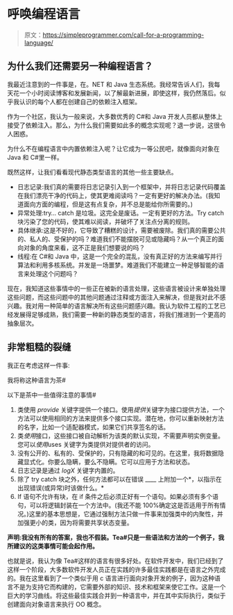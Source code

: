 # 呼唤编程语言

> 原文：<https://simpleprogrammer.com/call-for-a-programming-language/>

## 为什么我们还需要另一种编程语言？

我最近注意到的一件事是，在。NET 和 Java 生态系统。我经常告诉人们，我每天花一个小时阅读博客和发展新闻，以了解最新进展，即使这样，我仍然落后。似乎我认识的每个人都在创建自己的依赖注入框架。

作为一个社区，我认为一般来说，大多数优秀的 C#和 Java 开发人员都从整体上接受了依赖注入。那么，为什么我们需要如此多的概念实现呢？退一步说，这很令人困惑。

为什么不在编程语言中内置依赖注入呢？让它成为一等公民吧，就像面向对象在 Java 和 C#里一样。

既然这样，让我们看看现代静态类型语言的其他一些主要缺点。

*   日志记录:我们真的需要将日志记录引入到一个框架中，并将日志记录代码覆盖在我们漂亮干净的代码上，使其更难阅读吗？一定有更好的解决办法。(我知道面向方面的编程，但是这有点复杂，并不总是能给你所需要的。)
*   异常处理:try… catch 是垃圾。这完全是废话。一定有更好的方法。Try catch 块污染了您的代码，使其难以阅读，并破坏了关注点分离的规则。
*   具体继承:这是不好的，它导致了糟糕的设计，需要被废除。我们真的需要公共的、私人的、受保护的吗？难道我们不能摆脱可见或隐藏吗？从一个真正的面向对象的角度来看，这不正是我们想要说的吗？
*   线程:在 C#和 Java 中，这是一个完全的混乱，没有真正好的方法来编写并行算法和利用多核系统。并发是一场噩梦。难道我们不能建立一种足够智能的语言来处理这个问题吗？

现在，我知道这些事情中的一些正在被新的语言处理，这些语言被设计来单独处理这些问题，而这些问题中的其他问题通过注释或方面注入来解决，但是我对此不感兴趣。我对用一种简单的语言解决所有这些问题感兴趣。我认为软件工程的工艺已经发展得足够成熟，我们需要一种新的静态类型的语言，将我们推进到一个更高的抽象层次。

## 非常粗糙的裂缝

我正在考虑这样一件事:

我将称这种语言为茶#

以下是茶中一些值得注意的事情#

1.  类使用 *provide* 关键字提供一个接口。使用*提供*关键字为接口提供方法，一个方法可以使用相同的方法来提供多个接口实现。潜在地，你可以重新映射方法的名字，比如一个适配器模式，如果它们共享签名的话。
2.  类*使用*接口，这些接口被自动解析为该类的默认实现，不需要声明实例变量。您可以*使用*uses 关键字为类提供对提供者的访问。
3.  没有公开的、私有的、受保护的，只有隐藏的和可见的。在这里，我将数据隐藏显式化。你要么隐瞒，要么不隐瞒。它可以应用于方法和状态。
4.  日志记录是通过 *logX* 关键字内置的。
5.  除了 try catch 块之外，任何方法都可以在错误 ____ 上附加一个*，以指示在出现错误(或异常)时该做什么。*
6.  If 语句不允许有块，在 if 条件之后必须正好有一个语句。如果必须有多个语句，可以将逻辑封装在一个方法中。(我还不能 100%确定这是否适用于所有情况。)这里的基本思想是，它通过强制方法只做一件事来加强类中的内聚性，并加强更小的类，因为将需要共享状态变量。

**声明:我没有所有的答案，我也不假装。Tea#只是一些语法和方法的一个例子，我所建议的这类事情可能会起作用。**

也就是说，我认为像 Tea#这样的语言有很多好处。在软件开发中，我们已经到了这样一个阶段，大多数软件开发人员正在实践的许多最佳实践都是在语言之外完成的。我在这里看到了一个类似于用 c 语言进行面向对象开发的例子，因为这种语言不是为支持它而构建的，它需要外部的知识、技术和框架来使它工作。这是一个巨大的学习曲线。将这些最佳实践合并到一种语言中，并在其中实际执行，类似于创建面向对象语言来执行 OO 概念。